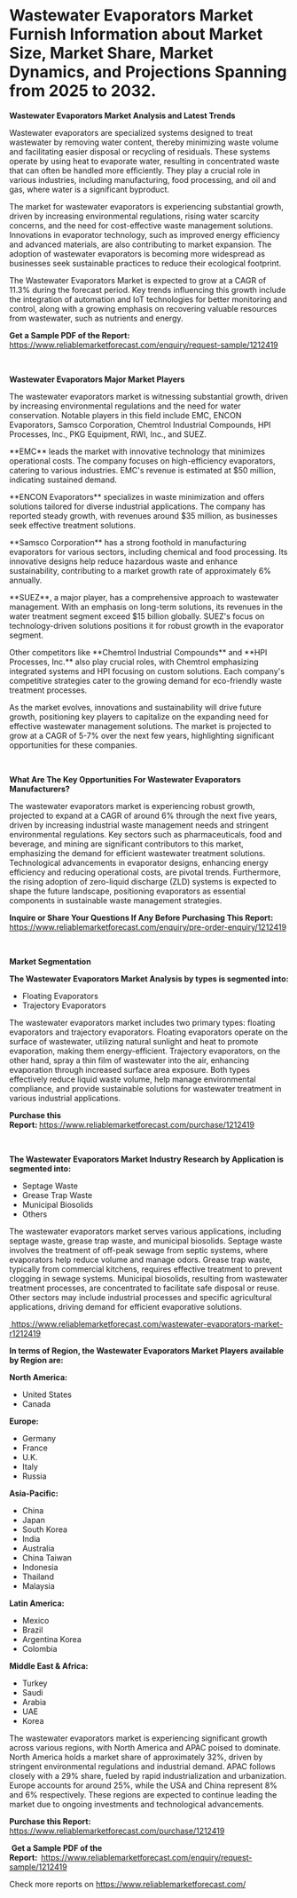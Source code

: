 <p><h1>Wastewater Evaporators Market Furnish Information about Market Size, Market Share, Market Dynamics, and Projections Spanning from 2025 to 2032.</h1></p><p><strong>Wastewater Evaporators Market Analysis and Latest Trends</strong></p>
<p><p>Wastewater evaporators are specialized systems designed to treat wastewater by removing water content, thereby minimizing waste volume and facilitating easier disposal or recycling of residuals. These systems operate by using heat to evaporate water, resulting in concentrated waste that can often be handled more efficiently. They play a crucial role in various industries, including manufacturing, food processing, and oil and gas, where water is a significant byproduct.</p><p>The market for wastewater evaporators is experiencing substantial growth, driven by increasing environmental regulations, rising water scarcity concerns, and the need for cost-effective waste management solutions. Innovations in evaporator technology, such as improved energy efficiency and advanced materials, are also contributing to market expansion. The adoption of wastewater evaporators is becoming more widespread as businesses seek sustainable practices to reduce their ecological footprint.</p><p>The Wastewater Evaporators Market is expected to grow at a CAGR of 11.3% during the forecast period. Key trends influencing this growth include the integration of automation and IoT technologies for better monitoring and control, along with a growing emphasis on recovering valuable resources from wastewater, such as nutrients and energy.</p></p>
<p><strong>Get a Sample PDF of the Report:&nbsp;</strong> <a href="https://www.reliablemarketforecast.com/enquiry/request-sample/1212419?utm_campaign=2479&utm_medium=2&utm_source=Github&utm_content=ia&utm_term=24032025&utm_id=wastewater-evaporators">https://www.reliablemarketforecast.com/enquiry/request-sample/1212419</a></p>
<p>&nbsp;</p>
<p><strong>Wastewater Evaporators Major Market Players</strong></p>
<p><p>The wastewater evaporators market is witnessing substantial growth, driven by increasing environmental regulations and the need for water conservation. Notable players in this field include EMC, ENCON Evaporators, Samsco Corporation, Chemtrol Industrial Compounds, HPI Processes, Inc., PKG Equipment, RWI, Inc., and SUEZ.</p><p>**EMC** leads the market with innovative technology that minimizes operational costs. The company focuses on high-efficiency evaporators, catering to various industries. EMC's revenue is estimated at $50 million, indicating sustained demand.</p><p>**ENCON Evaporators** specializes in waste minimization and offers solutions tailored for diverse industrial applications. The company has reported steady growth, with revenues around $35 million, as businesses seek effective treatment solutions.</p><p>**Samsco Corporation** has a strong foothold in manufacturing evaporators for various sectors, including chemical and food processing. Its innovative designs help reduce hazardous waste and enhance sustainability, contributing to a market growth rate of approximately 6% annually.</p><p>**SUEZ**, a major player, has a comprehensive approach to wastewater management. With an emphasis on long-term solutions, its revenues in the water treatment segment exceed $15 billion globally. SUEZ's focus on technology-driven solutions positions it for robust growth in the evaporator segment.</p><p>Other competitors like **Chemtrol Industrial Compounds** and **HPI Processes, Inc.** also play crucial roles, with Chemtrol emphasizing integrated systems and HPI focusing on custom solutions. Each company's competitive strategies cater to the growing demand for eco-friendly waste treatment processes.</p><p>As the market evolves, innovations and sustainability will drive future growth, positioning key players to capitalize on the expanding need for effective wastewater management solutions. The market is projected to grow at a CAGR of 5-7% over the next few years, highlighting significant opportunities for these companies.</p></p>
<p>&nbsp;</p>
<p><strong>What Are The Key Opportunities For Wastewater Evaporators Manufacturers?</strong></p>
<p><p>The wastewater evaporators market is experiencing robust growth, projected to expand at a CAGR of around 6% through the next five years, driven by increasing industrial waste management needs and stringent environmental regulations. Key sectors such as pharmaceuticals, food and beverage, and mining are significant contributors to this market, emphasizing the demand for efficient wastewater treatment solutions. Technological advancements in evaporator designs, enhancing energy efficiency and reducing operational costs, are pivotal trends. Furthermore, the rising adoption of zero-liquid discharge (ZLD) systems is expected to shape the future landscape, positioning evaporators as essential components in sustainable waste management strategies.</p></p>
<p><strong>Inquire or Share Your Questions If Any Before Purchasing This Report:</strong> <a href="https://www.reliablemarketforecast.com/enquiry/pre-order-enquiry/1212419?utm_campaign=2479&utm_medium=2&utm_source=Github&utm_content=ia&utm_term=24032025&utm_id=wastewater-evaporators">https://www.reliablemarketforecast.com/enquiry/pre-order-enquiry/1212419</a></p>
<p>&nbsp;</p>
<p><strong>Market Segmentation</strong></p>
<p><strong>The Wastewater Evaporators Market Analysis by types is segmented into:</strong></p>
<p><ul><li>Floating Evaporators</li><li>Trajectory Evaporators</li></ul></p>
<p><p>The wastewater evaporators market includes two primary types: floating evaporators and trajectory evaporators. Floating evaporators operate on the surface of wastewater, utilizing natural sunlight and heat to promote evaporation, making them energy-efficient. Trajectory evaporators, on the other hand, spray a thin film of wastewater into the air, enhancing evaporation through increased surface area exposure. Both types effectively reduce liquid waste volume, help manage environmental compliance, and provide sustainable solutions for wastewater treatment in various industrial applications.</p></p>
<p><strong>Purchase this Report:&nbsp;</strong><a href="https://www.reliablemarketforecast.com/purchase/1212419?utm_campaign=2479&utm_medium=2&utm_source=Github&utm_content=ia&utm_term=24032025&utm_id=wastewater-evaporators">https://www.reliablemarketforecast.com/purchase/1212419</a></p>
<p>&nbsp;</p>
<p><strong>The Wastewater Evaporators Market Industry Research by Application is segmented into:</strong></p>
<p><ul><li>Septage Waste</li><li>Grease Trap Waste</li><li>Municipal Biosolids</li><li>Others</li></ul></p>
<p><p>The wastewater evaporators market serves various applications, including septage waste, grease trap waste, and municipal biosolids. Septage waste involves the treatment of off-peak sewage from septic systems, where evaporators help reduce volume and manage odors. Grease trap waste, typically from commercial kitchens, requires effective treatment to prevent clogging in sewage systems. Municipal biosolids, resulting from wastewater treatment processes, are concentrated to facilitate safe disposal or reuse. Other sectors may include industrial processes and specific agricultural applications, driving demand for efficient evaporative solutions.</p></p>
<p><a href="https://www.reliablemarketforecast.com/wastewater-evaporators-market-r1212419?utm_campaign=2479&utm_medium=2&utm_source=Github&utm_content=ia&utm_term=24032025&utm_id=wastewater-evaporators">&nbsp;https://www.reliablemarketforecast.com/wastewater-evaporators-market-r1212419</a></p>
<p><strong>In terms of Region, the Wastewater Evaporators Market Players available by Region are:</strong></p>
<p>
    <p> <strong> North America: </strong>
        <ul>
            <li>United States</li>
            <li>Canada</li>
        </ul>
        </p> 
    <p> <strong> Europe: </strong>
        <ul>
            <li>Germany</li>
            <li>France</li>
            <li>U.K.</li>
            <li>Italy</li>
            <li>Russia</li>
        </ul>
        </p> 
    <p> <strong> Asia-Pacific: </strong>
        <ul>
            <li>China</li>
            <li>Japan</li>
            <li>South Korea</li>
            <li>India</li>
            <li>Australia</li>
            <li>China Taiwan</li>
            <li>Indonesia</li>
            <li>Thailand</li>
            <li>Malaysia</li>
        </ul>
        </p> 
    <p> <strong> Latin America: </strong>
        <ul>
            <li>Mexico</li>
            <li>Brazil</li>
            <li>Argentina Korea</li>
            <li>Colombia</li>
        </ul>
        </p> 
    <p> <strong> Middle East & Africa: </strong>
        <ul>
            <li>Turkey</li>
            <li>Saudi</li>
            <li>Arabia</li>
            <li>UAE</li>
            <li>Korea</li>
        </ul>
    </p>
    </p>
<p><p>The wastewater evaporators market is experiencing significant growth across various regions, with North America and APAC poised to dominate. North America holds a market share of approximately 32%, driven by stringent environmental regulations and industrial demand. APAC follows closely with a 29% share, fueled by rapid industrialization and urbanization. Europe accounts for around 25%, while the USA and China represent 8% and 6% respectively. These regions are expected to continue leading the market due to ongoing investments and technological advancements.</p></p>
<p><strong>Purchase this Report: </strong><a href="https://www.reliablemarketforecast.com/purchase/1212419?utm_campaign=2479&utm_medium=2&utm_source=Github&utm_content=ia&utm_term=24032025&utm_id=wastewater-evaporators">https://www.reliablemarketforecast.com/purchase/1212419</a></p>
<p>&nbsp;<strong>Get a Sample PDF of the Report:&nbsp;&nbsp;</strong><a href="https://www.reliablemarketforecast.com/enquiry/request-sample/1212419?utm_campaign=2479&utm_medium=2&utm_source=Github&utm_content=ia&utm_term=24032025&utm_id=wastewater-evaporators">https://www.reliablemarketforecast.com/enquiry/request-sample/1212419</a></p>
<p><strong></strong></p>
<p>Check more reports on <a href="https://www.reliablemarketforecast.com/?utm_campaign=2479&utm_medium=2&utm_source=Github&utm_content=ia&utm_term=24032025&utm_id=wastewater-evaporators">https://www.reliablemarketforecast.com/</a></p>